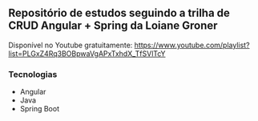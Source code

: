## Repositório de estudos seguindo a trilha de CRUD Angular + Spring da Loiane Groner


Disponível no Youtube gratuitamente: https://www.youtube.com/playlist?list=PLGxZ4Rq3BOBpwaVgAPxTxhdX_TfSVlTcY


### Tecnologias
- Angular
- Java
- Spring Boot
